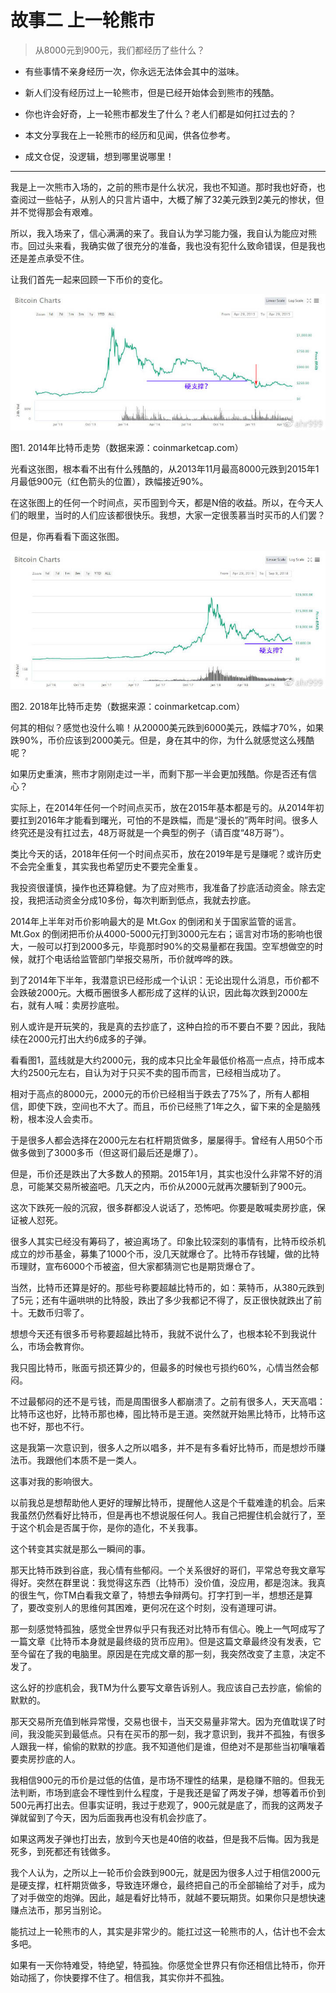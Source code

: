 # 故事二 上一轮熊市

> 从8000元到900元，我们都经历了些什么？

- 有些事情不亲身经历一次，你永远无法体会其中的滋味。

- 新人们没有经历过上一轮熊市，但是已经开始体会到熊市的残酷。

- 你也许会好奇，上一轮熊市都发生了什么？老人们都是如何扛过去的？

- 本文分享我在上一轮熊市的经历和见闻，供各位参考。

- 成文仓促，没逻辑，想到哪里说哪里！

***

我是上一次熊市入场的，之前的熊市是什么状况，我也不知道。那时我也好奇，也查阅过一些帖子，从别人的只言片语中，大概了解了32美元跌到2美元的惨状，但并不觉得那会有艰难。

所以，我入场来了，信心满满的来了。我自认为学习能力强，我自认为能应对熊市。回过头来看，我确实做了很充分的准备，我也没有犯什么致命错误，但是我也还是差点承受不住。

让我们首先一起来回顾一下币价的变化。

![17](https://github.com/wcp5035/0x888/blob/main/docs/images/17.jpeg?raw=true)

图1. 2014年比特币走势（数据来源：coinmarketcap.com）

光看这张图，根本看不出有什么残酷的，从2013年11月最高8000元跌到2015年1月最低900元（红色箭头的位置），跌幅接近90%。

在这张图上的任何一个时间点，买币囤到今天，都是N倍的收益。所以，在今天人们的眼里，当时的人们应该都很快乐。我想，大家一定很羡慕当时买币的人们罢？

但是，你再看看下面这张图。

![18](https://github.com/wcp5035/0x888/blob/main/docs/images/18.jpeg?raw=true)

图2. 2018年比特币走势（数据来源：coinmarketcap.com）

何其的相似？感觉也没什么嘛！从20000美元跌到6000美元，跌幅才70%，如果跌90%，币价应该到2000美元。但是，身在其中的你，为什么就感觉这么残酷呢？

如果历史重演，熊市才刚刚走过一半，而剩下那一半会更加残酷。你是否还有信心？

实际上，在2014年任何一个时间点买币，放在2015年基本都是亏的。从2014年初要扛到2016年才能看到曙光，可怕的不是跌幅，而是“漫长的”两年时间。很多人终究还是没有扛过去，48万哥就是一个典型的例子（请百度“48万哥”）。

类比今天的话，2018年任何一个时间点买币，放在2019年是亏是赚呢？或许历史不会完全重复，其实我也希望历史不要完全重复。

我投资很谨慎，操作也还算稳健。为了应对熊市，我准备了抄底活动资金。除去定投，我把活动资金分成10多份，每次判断到低点，我就去抄底。

2014年上半年对币价影响最大的是 Mt.Gox 的倒闭和关于国家监管的谣言。Mt.Gox 的倒闭把币价从4000-5000元打到3000元左右；谣言对市场的影响也很大，一般可以打到2000多元，毕竟那时90%的交易量都在我国。空军想做空的时候，就打个电话给监管部门举报交易所，币价就哗哗的跌。

到了2014年下半年，我潜意识已经形成一个认识：无论出现什么消息，币价都不会跌破2000元。大概币圈很多人都形成了这样的认识，因此每次跌到2000左右，就有人喊：卖房抄底啦。

别人或许是开玩笑的，我是真的去抄底了，这种白捡的币不要白不要？因此，我陆续在2000元打出大约6成多的子弹。

看看图1，蓝线就是大约2000元，我的成本只比全年最低价格高一点点，持币成本大约2500元左右，自认为对于只买不卖的囤币而言，已经相当成功了。

相对于高点的8000元，2000元的币价已经相当于跌去了75%了，所有人都相信，即使下跌，空间也不大了。而且，币价已经熊了1年之久，留下来的全是脑残粉，根本没人会卖币。

于是很多人都会选择在2000元左右杠杆期货做多，屡屡得手。曾经有人用50个币做多做到了3000多币（但这哥们最后还是爆了）。

但是，币价还是跌出了大多数人的预期。2015年1月，其实也没什么非常不好的消息，可能某交易所被盗吧。几天之内，币价从2000元就再次腰斩到了900元。

这次下跌死一般的沉寂，很多群都没人说话了，恐怖吧。你要是敢喊卖房抄底，保证被人怼死。

很多人其实已经没有筹码了，被迫离场了。印象比较深刻的事情有，比特币绞杀机成立的炒币基金，募集了1000个币，没几天就爆仓了。比特币存钱罐，做的比特币理财，宣布6000个币被盗，但大家都猜测它也是期货爆仓了。

当然，比特币还算是好的。那些号称要超越比特币的，如：莱特币，从380元跌到了5元；还有牛逼哄哄的比特股，跌出了多少我都记不得了，反正很快就跌出了前十。无数币归零了。

想想今天还有很多币号称要超越比特币，我就不说什么了，也根本轮不到我说什么，市场会教育你。

我只囤比特币，账面亏损还算少的，但最多的时候也亏损约60%，心情当然会郁闷。

不过最郁闷的还不是亏钱，而是周围很多人都崩溃了。之前有很多人，天天高唱：比特币这也好，比特币那也棒，囤比特币是王道。突然就开始黑比特币，比特币这也不好，那也不行。

这是我第一次意识到，很多人之所以唱多，并不是有多看好比特币，而是想炒币赚法币。我跟他们本质不是一类人。

这事对我的影响很大。

以前我总是想帮助他人更好的理解比特币，提醒他人这是个千载难逢的机会。后来我虽然仍然看好比特币，但是再也不想说服任何人。我自己把握住机会就行了，至于这个机会是否属于你，是你的造化，不关我事。

这个转变其实就是那么一瞬间的事。

那天比特币跌到谷底，我心情有些郁闷。一个关系很好的哥们，平常总夸我文章写得好。突然在群里说：我觉得这东西（比特币）没价值，没应用，都是泡沫。我真的很生气，你TM白看我文章了，特想去争辩两句。打字打到一半，想想还是算了，要改变别人的思维何其困难，更何况在这个时刻，没有道理可讲。

那一刻感觉特孤独，感觉全世界似乎只有我还对比特币有信心。晚上一气呵成写了一篇文章《比特币本身就是最终级的货币应用》。但是这篇文章最终没有发表，它至今留在了我的电脑里。原因是在完成文章的那一刻，我突然改变了主意，决定不发了。

这么好的抄底机会，我TM为什么要写文章告诉别人。我应该自己去抄底，偷偷的默默的。

那天交易所充值到帐异常慢，交易也很卡，当天交易量非常大。因为充值耽误了时间，我没能买到最低点。只有在买币的那一刻，我才意识到，我并不孤独，有很多人跟我一样，偷偷的默默的抄底。我不知道他们是谁，但绝对不是那些当初嚷嚷着要卖房抄底的人。

我相信900元的币价是过低的估值，是市场不理性的结果，是稳赚不赔的。但我无法判断，市场到底会不理性到什么程度，于是我还是留了两发子弹，想等着币价到500元再打出去。但事实证明，我过于悲观了，900元就是底了，而我的这两发子弹就留到了今天，因为后面我再也没有机会抄底了。

如果这两发子弹也打出去，放到今天也是40倍的收益，但是我不后悔。因为我是死多，到死都还有钱做多。

我个人认为，之所以上一轮币价会跌到900元，就是因为很多人过于相信2000元是硬支撑，杠杆期货做多，导致连环爆仓，最终把自己的币全部输给了对手，成为了对手做空的炮弹。因此，越是看好比特币，就越不要玩期货。如果你只是想快速赚点法币，那另当别论。

能抗过上一轮熊市的人，其实是非常少的。能扛过这一轮熊市的人，估计也不会太多吧。

如果有一天你特难受，特绝望，特孤独。你感觉全世界只有你还相信比特币，你开始动摇了，你快要撑不住了。相信我，其实你并不孤独。